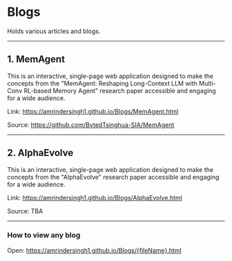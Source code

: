 # Blogs
Holds various articles and  blogs.

---

## 1. MemAgent
This is an interactive, single-page web application designed to make the concepts from the "MemAgent: Reshaping Long-Context LLM with Multi-Conv RL-based Memory Agent" research paper accessible and engaging for a wide audience.

Link: https://amrindersingh1.github.io/Blogs/MemAgent.html

Source: https://github.com/BytedTsinghua-SIA/MemAgent

----

## 2. AlphaEvolve
This is an interactive, single-page web application designed to make the concepts from the "AlphaEvolve" research paper accessible and engaging for a wide audience.

Link: https://amrindersingh1.github.io/Blogs/AlphaEvolve.html

Source: TBA

---

### How to view any blog
Open: https://amrindersingh1.github.io/Blogs/{fileName}.html
